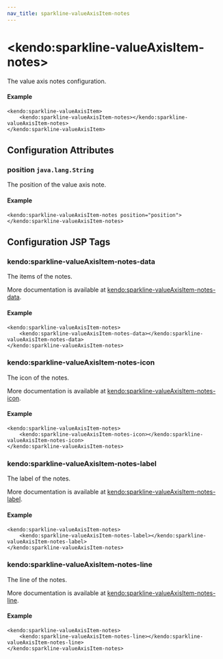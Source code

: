 ```yaml
---
nav_title: sparkline-valueAxisItem-notes
---
```


# \<kendo:sparkline-valueAxisItem-notes\>

The value axis notes configuration.

#### Example
    <kendo:sparkline-valueAxisItem>
        <kendo:sparkline-valueAxisItem-notes></kendo:sparkline-valueAxisItem-notes>
    </kendo:sparkline-valueAxisItem>

## Configuration Attributes

### position `java.lang.String`

The position of the value axis note.

#### Example
    <kendo:sparkline-valueAxisItem-notes position="position">
    </kendo:sparkline-valueAxisItem-notes>


##  Configuration JSP Tags

### kendo:sparkline-valueAxisItem-notes-data

The items of the notes.

More documentation is available at [kendo:sparkline-valueAxisItem-notes-data](/kendo-ui/api/wrappers/jsp/sparkline/valueaxisitem-notes-data).

#### Example

    <kendo:sparkline-valueAxisItem-notes>
        <kendo:sparkline-valueAxisItem-notes-data></kendo:sparkline-valueAxisItem-notes-data>
    </kendo:sparkline-valueAxisItem-notes>

### kendo:sparkline-valueAxisItem-notes-icon

The icon of the notes.

More documentation is available at [kendo:sparkline-valueAxisItem-notes-icon](/kendo-ui/api/wrappers/jsp/sparkline/valueaxisitem-notes-icon).

#### Example

    <kendo:sparkline-valueAxisItem-notes>
        <kendo:sparkline-valueAxisItem-notes-icon></kendo:sparkline-valueAxisItem-notes-icon>
    </kendo:sparkline-valueAxisItem-notes>

### kendo:sparkline-valueAxisItem-notes-label

The label of the notes.

More documentation is available at [kendo:sparkline-valueAxisItem-notes-label](/kendo-ui/api/wrappers/jsp/sparkline/valueaxisitem-notes-label).

#### Example

    <kendo:sparkline-valueAxisItem-notes>
        <kendo:sparkline-valueAxisItem-notes-label></kendo:sparkline-valueAxisItem-notes-label>
    </kendo:sparkline-valueAxisItem-notes>

### kendo:sparkline-valueAxisItem-notes-line

The line of the notes.

More documentation is available at [kendo:sparkline-valueAxisItem-notes-line](/kendo-ui/api/wrappers/jsp/sparkline/valueaxisitem-notes-line).

#### Example

    <kendo:sparkline-valueAxisItem-notes>
        <kendo:sparkline-valueAxisItem-notes-line></kendo:sparkline-valueAxisItem-notes-line>
    </kendo:sparkline-valueAxisItem-notes>

